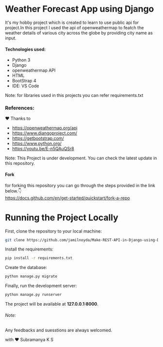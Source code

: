 # Weather Forecast App using Django

It's my hobby project which is created to learn to use public api for project.In this project I used the api of openweathermap to featch the weather details of various city across the globe by providing city name as input.

#### Technologies used:
* Python 3
* Django
* openweathermap API
* HTML
* BootStrap 4
* IDE: VS Code

Note: for libraries used in this projects you can refer requirements.txt

### References:
&hearts; Thanks to
* https://openweathermap.org/api
* https://www.djangoproject.com/
* https://getbootstrap.com/
* https://www.python.org/
* https://youtu.be/E-n5QAuQSr8


Note: This Project is under development. You can check the latest update in this repository.

#### Fork
for forking this repository you can  go through the steps provided in the link below.:point_down:
<br>https://docs.github.com/en/get-started/quickstart/fork-a-repo 

# Running the Project Locally

First, clone the repository to your local machine:

```bash
git clone https://github.com/jamilnoyda/Make-REST-API-in-Django-using-Django-REST-Framework..git
```

Install the requirements:

```bash
pip install -r requirements.txt
```

Create the database:

```bash
python manage.py migrate
```

Finally, run the development server:

```bash
python manage.py runserver
```

The project will be available at **127.0.0.1:8000**.

###### Note:
Any feedbacks and suesstions are always welcomed.




with &hearts; Subramanya K S
